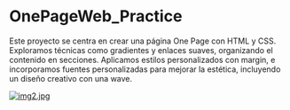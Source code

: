 # OnePageWeb_Practice
Este proyecto se centra en crear una página One Page con HTML y CSS. Exploramos técnicas como gradientes y enlaces suaves, organizando el contenido en secciones. Aplicamos estilos personalizados con margin, e incorporamos fuentes personalizadas para mejorar la estética, incluyendo un diseño creativo con una wave.

[![img2.jpg](https://i.postimg.cc/QNqvfZcr/img2.jpg)](https://postimg.cc/PNP6qc66)

